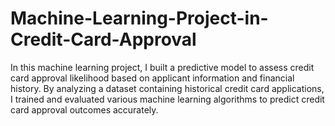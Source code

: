 # Machine-Learning-Project-in-Credit-Card-Approval
In this machine learning project, I built a predictive model to assess credit card approval likelihood based on applicant information and financial history. By analyzing a dataset containing historical credit card applications, I trained and evaluated various machine learning algorithms to predict credit card approval outcomes accurately.
